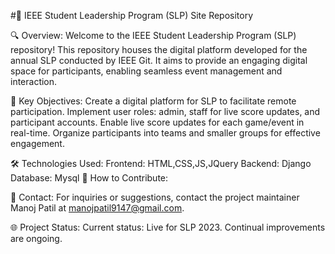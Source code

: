 #🌟 IEEE Student Leadership Program (SLP) Site Repository

🔍 Overview:
Welcome to the IEEE Student Leadership Program (SLP) repository! This repository houses the digital platform developed for the annual SLP conducted by IEEE Git. It aims to provide an engaging digital space for participants, enabling seamless event management and interaction.

🚀 Key Objectives:
Create a digital platform for SLP to facilitate remote participation.
Implement user roles: admin, staff for live score updates, and participant accounts.
Enable live score updates for each game/event in real-time.
Organize participants into teams and smaller groups for effective engagement.


🛠️ Technologies Used:
Frontend: HTML,CSS,JS,JQuery
Backend: Django
Database: Mysql
🤝 How to Contribute:


📧 Contact:
For inquiries or suggestions, contact the project maintainer Manoj Patil at manojpatil9147@gmail.com.

🌐 Project Status:
Current status: Live for SLP 2023. Continual improvements are ongoing.
